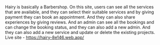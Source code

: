 Hairy is basically a Barbershop. On this site, users can see all the services that are available, and they can select their suitable services and by giving payment they can book an appointment. And they can also share experiences by giving reviews. And an admin can see all the bookings and can change the booking status, and they can also add a new admin. And they can also add a new service and update or delete the existing projects.
Live site - https://hairy-8e146.web.app/